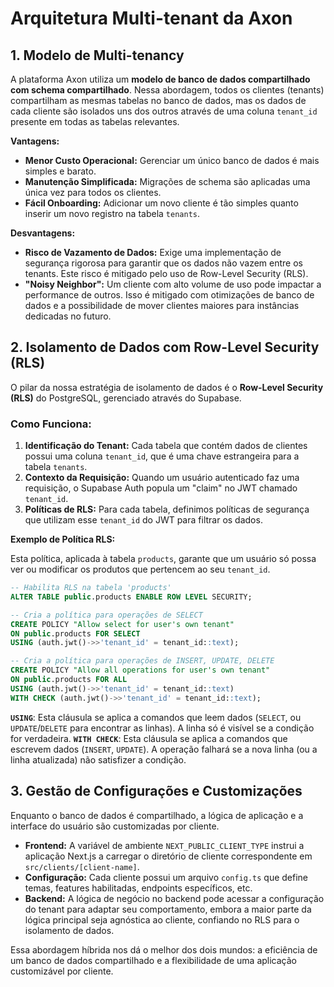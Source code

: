 # Arquitetura Multi-tenant da Axon

## 1. Modelo de Multi-tenancy

A plataforma Axon utiliza um **modelo de banco de dados compartilhado com schema compartilhado**. Nessa abordagem, todos os clientes (tenants) compartilham as mesmas tabelas no banco de dados, mas os dados de cada cliente são isolados uns dos outros através de uma coluna `tenant_id` presente em todas as tabelas relevantes.

**Vantagens:**
- **Menor Custo Operacional:** Gerenciar um único banco de dados é mais simples e barato.
- **Manutenção Simplificada:** Migrações de schema são aplicadas uma única vez para todos os clientes.
- **Fácil Onboarding:** Adicionar um novo cliente é tão simples quanto inserir um novo registro na tabela `tenants`.

**Desvantagens:**
- **Risco de Vazamento de Dados:** Exige uma implementação de segurança rigorosa para garantir que os dados não vazem entre os tenants. Este risco é mitigado pelo uso de Row-Level Security (RLS).
- **"Noisy Neighbor":** Um cliente com alto volume de uso pode impactar a performance de outros. Isso é mitigado com otimizações de banco de dados e a possibilidade de mover clientes maiores para instâncias dedicadas no futuro.

## 2. Isolamento de Dados com Row-Level Security (RLS)

O pilar da nossa estratégia de isolamento de dados é o **Row-Level Security (RLS)** do PostgreSQL, gerenciado através do Supabase.

### Como Funciona:
1.  **Identificação do Tenant:** Cada tabela que contém dados de clientes possui uma coluna `tenant_id`, que é uma chave estrangeira para a tabela `tenants`.
2.  **Contexto da Requisição:** Quando um usuário autenticado faz uma requisição, o Supabase Auth popula um "claim" no JWT chamado `tenant_id`.
3.  **Políticas de RLS:** Para cada tabela, definimos políticas de segurança que utilizam esse `tenant_id` do JWT para filtrar os dados.

**Exemplo de Política RLS:**

Esta política, aplicada à tabela `products`, garante que um usuário só possa ver ou modificar os produtos que pertencem ao seu `tenant_id`.

```sql
-- Habilita RLS na tabela 'products'
ALTER TABLE public.products ENABLE ROW LEVEL SECURITY;

-- Cria a política para operações de SELECT
CREATE POLICY "Allow select for user's own tenant"
ON public.products FOR SELECT
USING (auth.jwt()->>'tenant_id' = tenant_id::text);

-- Cria a política para operações de INSERT, UPDATE, DELETE
CREATE POLICY "Allow all operations for user's own tenant"
ON public.products FOR ALL
USING (auth.jwt()->>'tenant_id' = tenant_id::text)
WITH CHECK (auth.jwt()->>'tenant_id' = tenant_id::text);
```
**`USING`**: Esta cláusula se aplica a comandos que leem dados (`SELECT`, ou `UPDATE`/`DELETE` para encontrar as linhas). A linha só é visível se a condição for verdadeira.
**`WITH CHECK`**: Esta cláusula se aplica a comandos que escrevem dados (`INSERT`, `UPDATE`). A operação falhará se a nova linha (ou a linha atualizada) não satisfizer a condição.

## 3. Gestão de Configurações e Customizações

Enquanto o banco de dados é compartilhado, a lógica de aplicação e a interface do usuário são customizadas por cliente.

- **Frontend:** A variável de ambiente `NEXT_PUBLIC_CLIENT_TYPE` instrui a aplicação Next.js a carregar o diretório de cliente correspondente em `src/clients/[client-name]`.
- **Configuração:** Cada cliente possui um arquivo `config.ts` que define temas, features habilitadas, endpoints específicos, etc.
- **Backend:** A lógica de negócio no backend pode acessar a configuração do tenant para adaptar seu comportamento, embora a maior parte da lógica principal seja agnóstica ao cliente, confiando no RLS para o isolamento de dados.

Essa abordagem híbrida nos dá o melhor dos dois mundos: a eficiência de um banco de dados compartilhado e a flexibilidade de uma aplicação customizável por cliente. 